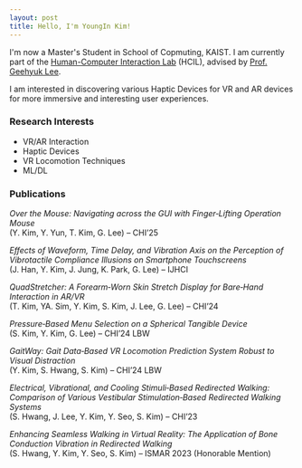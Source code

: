 ```yaml
---
layout: post
title: Hello, I'm YoungIn Kim!
---
```


I'm now a Master's Student in School of Copmuting, KAIST. I am currently part of the [Human-Computer Interaction Lab](https://hcil.kaist.ac.kr) (HCIL), advised by [Prof. Geehyuk Lee](https://cs.kaist.ac.kr/people/view?idx=372&kind=faculty&menu=172).

I am interested in discovering various Haptic Devices for VR and AR devices for more immersive and interesting user experiences.

### Research Interests

* VR/AR Interaction
* Haptic Devices
* VR Locomotion Techniques
* ML/DL

### Publications

_Over the Mouse: Navigating across the GUI with Finger‑Lifting Operation Mouse_  
(Y. Kim, Y. Yun, T. Kim, G. Lee) – CHI’25

_Effects of Waveform, Time Delay, and Vibration Axis on the Perception of Vibrotactile Compliance Illusions on Smartphone Touchscreens_  
(J. Han, Y. Kim, J. Jung, K. Park, G. Lee) – IJHCI

_QuadStretcher: A Forearm‑Worn Skin Stretch Display for Bare‑Hand Interaction in AR/VR_  
(T. Kim, YA. Sim, Y. Kim, S. Kim, J. Lee, G. Lee) – CHI’24

_Pressure‑Based Menu Selection on a Spherical Tangible Device_  
(S. Kim, Y. Kim, G. Lee) – CHI’24 LBW

_GaitWay: Gait Data‑Based VR Locomotion Prediction System Robust to Visual Distraction_  
(Y. Kim, S. Hwang, S. Kim) – CHI’24 LBW

_Electrical, Vibrational, and Cooling Stimuli‑Based Redirected Walking: Comparison of Various Vestibular Stimulation‑Based Redirected Walking Systems_  
(S. Hwang, J. Lee, Y. Kim, Y. Seo, S. Kim) – CHI’23

_Enhancing Seamless Walking in Virtual Reality: The Application of Bone Conduction Vibration in Redirected Walking_  
(S. Hwang, Y. Kim, Y. Seo, S. Kim) – ISMAR 2023 (Honorable Mention)


